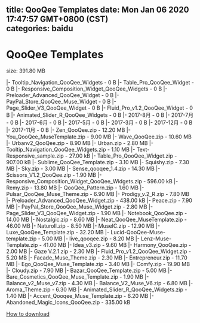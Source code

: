 
title: QooQee Templates
date: Mon Jan 06 2020 17:47:57 GMT+0800 (CST)    
categories: baidu
---

# QooQee Templates
size: 391.80 MB
 
 
|- Tooltip_Navigation_QooQee_Widgets - 0 B
|- Table_Pro_QooQee_Widget - 0 B
|- Responsive_Composition_Widget_QooQee_Widgets - 0 B
|- Preloader_Advanced_QooQee_Widget - 0 B
|- PayPal_Store_QooQee_Muse_Widget - 0 B
|- Page_Slider_V3_QooQee_Widget - 0 B
|- Fluid_Pro_v1.2_QooQee_Widget - 0 B
|- Animated_Slider_R_QooQee_Widgets - 0 B
|- 2017-8月 - 0 B
|- 2017-7月 - 0 B
|- 2017-6月 - 0 B
|- 2017-5月 - 0 B
|- 2017-3月 - 0 B
|- 2017-12月 - 0 B
|- 2017-11月 - 0 B
|- Zen_QooQee.zip - 12.20 MB
|- You_QooQee_MuseTemplate.zip - 9.00 MB
|- Wave_QooQee.zip - 10.60 MB
|- Urbanv2_QooQee.zip - 8.90 MB
|- Urban.zip - 2.80 MB
|- Tooltip_Navigation_QooQee_Widgets.zip - 1.10 MB
|- Text-Responsive_sample.zip - 27.00 kB
|- Table_Pro_QooQee_Widget.zip - 907.00 kB
|- Sublime_QooQee_Template.zip - 3.10 MB
|- Squishy.zip - 7.30 MB
|- Sky.zip - 3.00 MB
|- Sense_qooqee_1.4.zip - 14.30 MB
|- Scissors_V1.2_QooQee.zip - 1.90 MB
|- Responsive_Composition_Widget_QooQee_Widgets.zip - 596.00 kB
|- Remy.zip - 13.80 MB
|- QooQee_Pattern.zip - 1.60 MB
|- Pulsar_QooQee_Muse_Theme.zip - 6.90 MB
|- Prodigy_v.2_R.zip - 7.80 MB
|- Preloader_Advanced_QooQee_Widget.zip - 438.00 kB
|- Peace.zip - 7.90 MB
|- PayPal_Store_QooQee_Muse_Widget.zip - 2.80 MB
|- Page_Slider_V3_QooQee_Widget.zip - 1.90 MB
|- Notebook_QooQee.zip - 14.00 MB
|- Nostalgic.zip - 8.60 MB
|- Neat_QooQee_MuseTemplate.zip - 46.00 MB
|- Naturoll.zip - 8.50 MB
|- MuseIC.zip - 12.90 MB
|- Luxe_QooQee_Template.zip - 32.20 MB
|- Lucid-QooQee-Muse-template.zip - 5.00 MB
|- live_qooqee.zip - 8.20 MB
|- Lenz-Muse-Template.zip - 41.00 MB
|- Idea_v3.zip - 9.60 MB
|- Harmony_QooQee.zip - 2.00 MB
|- Gaze V.2.1.zip - 2.30 MB
|- Fluid_Pro_v1.2_QooQee_Widget.zip - 5.20 MB
|- Facade_Muse_Theme.zip - 2.30 MB
|- Entrepreneur.zip - 11.70 MB
|- Ego_QooQee_Muse_Template.zip - 3.40 MB
|- Comfy.zip - 19.90 MB
|- Cloudy.zip - 7.90 MB
|- Bazar_QooQee_Template.zip - 5.00 MB
|- Bare_Cosmetics_QooQee_Muse_Template.zip - 1.90 MB
|- Balance_v2_Muse_v7.zip - 4.30 MB
|- Balance_V2_Muse_V6.zip - 6.80 MB
|- Aroma_Theme.zip - 6.30 MB
|- Animated_Slider_R_QooQee_Widgets.zip - 1.40 MB
|- Accent_Qooqee_Muse_Template.zip - 6.20 MB
|- Abandoned_Magic_Icons_QooQee.zip - 335.00 kB

[How to download](https://bpcam.bemobtrk.com/go/2ceec3aa-1ca2-46d6-b9ff-aaa5c184517c?jno=2231)